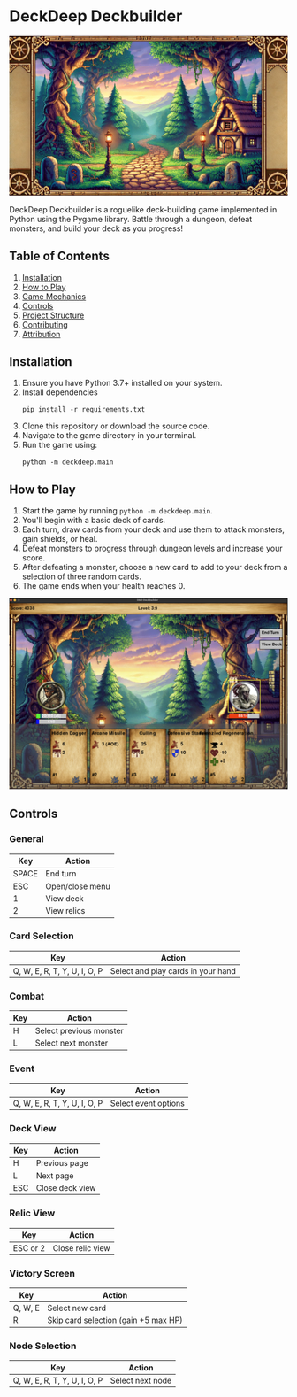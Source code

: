 # DeckDeep Deckbuilder

![DeckDeep Deckbuilder Background](/assets/images/backgrounds/background.png)

DeckDeep Deckbuilder is a roguelike deck-building game implemented in Python using the Pygame library. Battle through a dungeon, defeat monsters, and build your deck as you progress!

## Table of Contents
1. [Installation](#installation)
2. [How to Play](#how-to-play)
3. [Game Mechanics](#game-mechanics)
4. [Controls](#controls)
5. [Project Structure](#project-structure)
6. [Contributing](#contributing)
7. [Attribution](#attribution)

## Installation

1. Ensure you have Python 3.7+ installed on your system.
2. Install dependencies
   ```
   pip install -r requirements.txt
   ```
3. Clone this repository or download the source code.
4. Navigate to the game directory in your terminal.
5. Run the game using:
   ```
   python -m deckdeep.main
   ```

## How to Play

1. Start the game by running `python -m deckdeep.main`.
2. You'll begin with a basic deck of cards.
3. Each turn, draw cards from your deck and use them to attack monsters, gain shields, or heal.
4. Defeat monsters to progress through dungeon levels and increase your score.
5. After defeating a monster, choose a new card to add to your deck from a selection of three random cards.
6. The game ends when your health reaches 0.

![Gameplay](/assets/images/backgrounds/gp_screenshot.png)
## Controls

### General

| Key | Action |
|-----|--------|
| SPACE | End turn |
| ESC | Open/close menu |
| 1 | View deck |
| 2 | View relics |

### Card Selection

| Key | Action |
|-----|--------|
| Q, W, E, R, T, Y, U, I, O, P | Select and play cards in your hand |

### Combat

| Key | Action |
|-----|--------|
| H | Select previous monster |
| L | Select next monster |

### Event

| Key | Action |
|-----|--------|
| Q, W, E, R, T, Y, U, I, O, P | Select event options |

### Deck View

| Key | Action |
|-----|--------|
| H | Previous page |
| L | Next page |
| ESC | Close deck view |

### Relic View

| Key | Action |
|-----|--------|
| ESC or 2 | Close relic view |

### Victory Screen

| Key | Action |
|-----|--------|
| Q, W, E | Select new card |
| R | Skip card selection (gain +5 max HP) |

### Node Selection

| Key | Action |
|-----|--------|
| Q, W, E, R, T, Y, U, I, O, P | Select next node |

